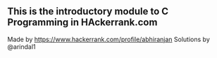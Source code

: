 ## This is the introductory module to C Programming in HAckerrank.com
Made by https://www.hackerrank.com/profile/abhiranjan
Solutions by @arindal1
